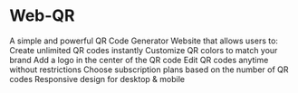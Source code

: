 # Web-QR
A simple and powerful QR Code Generator Website that allows users to: Create unlimited QR codes instantly Customize QR colors to match your brand Add a logo in the center of the QR code Edit QR codes anytime without restrictions Choose subscription plans based on the number of QR codes Responsive design for desktop &amp; mobile
